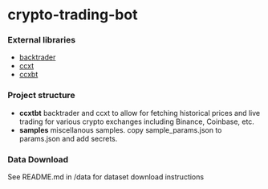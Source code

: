 # crypto-trading-bot

### External libraries
- [backtrader](https://www.backtrader.com/docu/)
- [ccxt](https://github.com/ccxt/ccxt)
- [ccxbt](https://www.backtrader.com/recipes/storesbrokersdata/bt-ccxt-store/bt-ccxt-store/)

### Project structure
- **ccxtbt** backtrader and ccxt to allow for fetching historical prices and live trading for various crypto exchanges including Binance, Coinbase, etc. 
- **samples** miscellanous samples. copy sample_params.json to params.json and add secrets.

### Data Download
See README.md in /data for dataset download instructions
